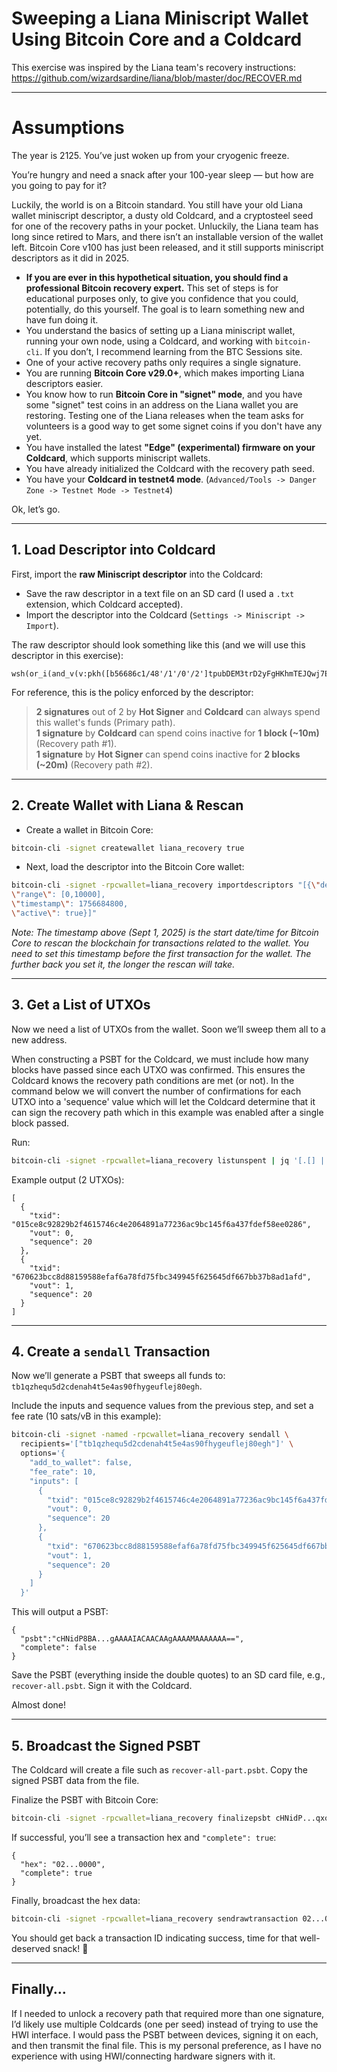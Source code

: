 # Sweeping a Liana Miniscript Wallet Using Bitcoin Core and a Coldcard

This exercise was inspired by the Liana team's recovery instructions:  
https://github.com/wizardsardine/liana/blob/master/doc/RECOVER.md

---

# Assumptions

The year is 2125. You’ve just woken up from your cryogenic freeze.  

You’re hungry and need a snack after your 100-year sleep — but how are you going to pay for it?  

Luckily, the world is on a Bitcoin standard. You still have your old Liana wallet miniscript descriptor, a dusty old Coldcard, and a cryptosteel seed for one of the recovery paths in your pocket. Unluckily, the Liana team has long since retired to Mars, and there isn’t an installable version of the wallet left. Bitcoin Core v100 has just been released, and it still supports miniscript descriptors as it did in 2025.

* **If you are ever in this hypothetical situation, you should find a professional Bitcoin recovery expert.** This set of steps is for educational purposes only, to give you confidence that you could, potentially, do this yourself. The goal is to learn something new and have fun doing it.
* You understand the basics of setting up a Liana miniscript wallet, running your own node, using a Coldcard, and working with `bitcoin-cli`. If you don’t, I recommend learning from the BTC Sessions site.
* One of your active recovery paths only requires a single signature.
* You are running **Bitcoin Core v29.0+**, which makes importing Liana descriptors easier.
* You know how to run **Bitcoin Core in "signet" mode**, and you have some "signet" test coins in an address on the Liana wallet you are restoring. Testing one of the Liana releases when the team asks for volunteers is a good way to get some signet coins if you don't have any yet.
* You have installed the latest **"Edge" (experimental) firmware on your Coldcard**, which supports miniscript wallets.
* You have already initialized the Coldcard with the recovery path seed.
* You have your **Coldcard in testnet4 mode**. (`Advanced/Tools -> Danger Zone -> Testnet Mode -> Testnet4`)

Ok, let’s go.

---

## 1. Load Descriptor into Coldcard
First, import the **raw Miniscript descriptor** into the Coldcard:  
* Save the raw descriptor in a text file on an SD card (I used a `.txt` extension, which Coldcard accepted).  
* Import the descriptor into the Coldcard (`Settings -> Miniscript -> Import`).  

The raw descriptor should look something like this (and we will use this descriptor in this exercise):

```
wsh(or_i(and_v(v:pkh([b56686c1/48'/1'/0'/2']tpubDEM3trD2yFgHKhmTEJQwj7E36cZiukJ5YNWSXBaJwWkiwt2pKgZ3bKwWQHy561FW7QGG8JQvXPcxdnFq9TSA62mBPsas7ZyiB6RbWrtB6ps/<2;3>/*),older(2)),or_i(and_v(v:pkh([c2bb89a7/48'/1'/0'/2']tpubDEkGHwx49AQfVEDr9hPNTn88MCZkHnBeVRQgY2jg8oeaHzMZexmsEi77jvpn6cjVVSWuhSWTpSE2hcB4BfWBP3QjiDtzTSPyQNHB239veqQ/<2;3>/*),older(1)),and_v(v:pk([c2bb89a7/48'/1'/0'/2']tpubDEkGHwx49AQfVEDr9hPNTn88MCZkHnBeVRQgY2jg8oeaHzMZexmsEi77jvpn6cjVVSWuhSWTpSE2hcB4BfWBP3QjiDtzTSPyQNHB239veqQ/<0;1>/*),pk([b56686c1/48'/1'/0'/2']tpubDEM3trD2yFgHKhmTEJQwj7E36cZiukJ5YNWSXBaJwWkiwt2pKgZ3bKwWQHy561FW7QGG8JQvXPcxdnFq9TSA62mBPsas7ZyiB6RbWrtB6ps/<0;1>/*)))))#qxexzqcw
```

For reference, this is the policy enforced by the descriptor:

> **2 signatures** out of 2 by **Hot Signer** and **Coldcard** can always spend this wallet's funds (Primary path).  
> **1 signature** by **Coldcard** can spend coins inactive for **1 block (~10m)** (Recovery path #1).  
> **1 signature** by **Hot Signer** can spend coins inactive for **2 blocks (~20m)** (Recovery path #2).  

---

## 2. Create Wallet with Liana & Rescan
* Create a wallet in Bitcoin Core:  

```bash
bitcoin-cli -signet createwallet liana_recovery true
```

* Next, load the descriptor into the Bitcoin Core wallet:  

```bash
bitcoin-cli -signet -rpcwallet=liana_recovery importdescriptors "[{\"desc\":\"wsh(or_i(and_v(v:pkh([b56686c1/48'/1'/0'/2']tpubDEM3trD2yFgHKhmTEJQwj7E36cZiukJ5YNWSXBaJwWkiwt2pKgZ3bKwWQHy561FW7QGG8JQvXPcxdnFq9TSA62mBPsas7ZyiB6RbWrtB6ps/<2;3>/*),older(2)),or_i(and_v(v:pkh([c2bb89a7/48'/1'/0'/2']tpubDEkGHwx49AQfVEDr9hPNTn88MCZkHnBeVRQgY2jg8oeaHzMZexmsEi77jvpn6cjVVSWuhSWTpSE2hcB4BfWBP3QjiDtzTSPyQNHB239veqQ/<2;3>/*),older(1)),and_v(v:pk([c2bb89a7/48'/1'/0'/2']tpubDEkGHwx49AQfVEDr9hPNTn88MCZkHnBeVRQgY2jg8oeaHzMZexmsEi77jvpn6cjVVSWuhSWTpSE2hcB4BfWBP3QjiDtzTSPyQNHB239veqQ/<0;1>/*),pk([b56686c1/48'/1'/0'/2']tpubDEM3trD2yFgHKhmTEJQwj7E36cZiukJ5YNWSXBaJwWkiwt2pKgZ3bKwWQHy561FW7QGG8JQvXPcxdnFq9TSA62mBPsas7ZyiB6RbWrtB6ps/<0;1>/*)))))#qxexzqcw\", 
\"range\": [0,10000], 
\"timestamp\": 1756684800, 
\"active\": true}]"
```

*Note: The timestamp above (Sept 1, 2025) is the start date/time for Bitcoin Core to rescan the blockchain for transactions related to the wallet. You need to set this timestamp before the first transaction for the wallet. The further back you set it, the longer the rescan will take.*  

---

## 3. Get a List of UTXOs
Now we need a list of UTXOs from the wallet. Soon we’ll sweep them all to a new address.  

When constructing a PSBT for the Coldcard, we must include how many blocks have passed since each UTXO was confirmed. This ensures the Coldcard knows the recovery path conditions are met (or not). In the command below we will convert the number of confirmations for each UTXO into a 'sequence' value which will let the Coldcard determine that it can sign the recovery path which in this example was enabled after a single block passed.

Run:

```bash
bitcoin-cli -signet -rpcwallet=liana_recovery listunspent | jq '[.[] | {txid, vout, sequence: .confirmations}]'
```

Example output (2 UTXOs):

```
[
  {
    "txid": "015ce8c92829b2f4615746c4e2064891a77236ac9bc145f6a437fdef58ee0286",
    "vout": 0,
    "sequence": 20
  },
  {
    "txid": "670623bcc8d88159588efaf6a78fd75fbc349945f625645df667bb37b8ad1afd",
    "vout": 1,
    "sequence": 20
  }
]
```

---

## 4. Create a `sendall` Transaction
Now we’ll generate a PSBT that sweeps all funds to:  
`tb1qzhequ5d2cdenah4t5e4as90fhygeuflej80egh`.

Include the inputs and sequence values from the previous step, and set a fee rate (10 sats/vB in this example):

```bash
bitcoin-cli -signet -named -rpcwallet=liana_recovery sendall \
  recipients='["tb1qzhequ5d2cdenah4t5e4as90fhygeuflej80egh"]' \
  options='{
    "add_to_wallet": false,
    "fee_rate": 10,
    "inputs": [
      {
        "txid": "015ce8c92829b2f4615746c4e2064891a77236ac9bc145f6a437fdef58ee0286",
        "vout": 0,
        "sequence": 20
      },
      {
        "txid": "670623bcc8d88159588efaf6a78fd75fbc349945f625645df667bb37b8ad1afd",
        "vout": 1,
        "sequence": 20
      }
    ]
  }'
```

This will output a PSBT:

```
{
  "psbt":"cHNidP8BA...gAAAAIACAACAAgAAAAMAAAAAAA==",
  "complete": false
}
```

Save the PSBT (everything inside the double quotes) to an SD card file, e.g., `recover-all.psbt`. Sign it with the Coldcard. 

Almost done!

---

## 5. Broadcast the Signed PSBT
The Coldcard will create a file such as `recover-all-part.psbt`. Copy the signed PSBT data from the file.  

Finalize the PSBT with Bitcoin Core:

```bash
bitcoin-cli -signet -rpcwallet=liana_recovery finalizepsbt cHNidP...qxoaAAA
```

If successful, you’ll see a transaction hex and `"complete": true`:

```
{
  "hex": "02...0000",
  "complete": true
}
```

Finally, broadcast the hex data:

```bash
bitcoin-cli -signet -rpcwallet=liana_recovery sendrawtransaction 02...0000
```

You should get back a transaction ID indicating success, time for that well-deserved snack! 🍫

---

## Finally...
If I needed to unlock a recovery path that required more than one signature, I’d likely use multiple Coldcards (one per seed) instead of trying to use the HWI interface. I would pass the PSBT between devices, signing it on each, and then transmit the final file. This is my personal preference, as I have no experience with using HWI/connecting hardware signers with it.
